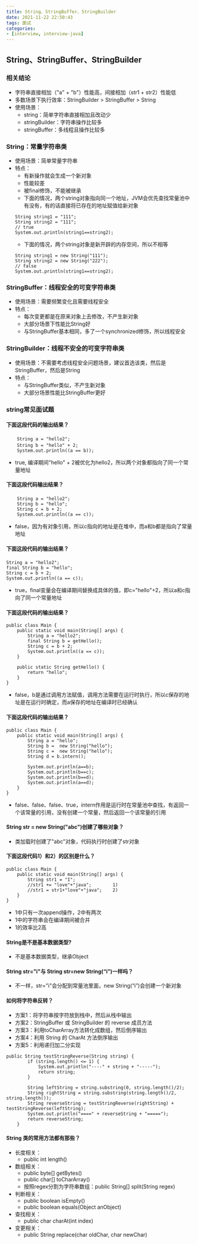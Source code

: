 ```yaml
---
title: String、StringBuffer、StringBuilder
date: 2021-11-22 22:50:43
tags: 面试
categories:
- [interview, interview-java]
---
```


## String、StringBuffer、StringBuilder
### 相关结论
* 字符串直接相加（"a" + "b"）性能高，间接相加（str1 + str2）性能低
* 多数场景下执行效率：StringBuilder > StringBuffer > String
* 使用场景：
    * string：简单字符串直接相加且改动少
    * stringBuilder：字符串操作比较多
    * stringBuffer：多线程且操作比较多

### String：常量字符串类
* 使用场景：简单常量字符串
* 特点：
    * 有新操作就会生成一个新对象
    * 性能较差
    * 被final修饰，不能被继承
    * 下面的情况，两个string对象指向同一个地址，JVM会优先查找常量池中有没有，有的话直接将已存在的地址赋值给新对象
    ```
    String string1 = "111";
    String string2 = "111";
    // true
    System.out.println(string1==string2);
    ```
    * 下面的情况，两个string对象是新开辟的内存空间，所以不相等
    ```
    String string1 = new String("111");
    String string2 = new String("222");
    // false
    System.out.println(string1==string2);
    ```

### StringBuffer：线程安全的可变字符串类
* 使用场景：需要频繁变化且需要线程安全
* 特点：
    * 每次变更都是在原来对象上去修改，不产生新对象
    * 大部分场景下性能比String好
    * 与StringBuffer基本相同，多了一个synchronized修饰，所以线程安全

### StringBuilder：线程不安全的可变字符串类
* 使用场景：不需要考虑线程安全问题场景，建议首选该类，然后是StringBuffer，然后是String
* 特点：
    * 与StringBuffer类似，不产生新对象
    * 大部分场景性能比StringBuffer更好

### string常见面试题
#### 下面这段代码的输出结果？
```
    String a = "hello2"; 　　
    String b = "hello" + 2; 　　
    System.out.println((a == b));
```
* true, 编译期间"hello" + 2被优化为hello2，所以两个对象都指向了同一个常量地址

#### 下面这段代码输出结果？
```
    String a = "hello2"; 　  
    String b = "hello";       
    String c = b + 2;       
    System.out.println((a == c));
```
* false，因为有对象引用，所以c指向的地址是在堆中，而a和b都是指向了常量地址

#### 下面这段代码的输出结果？
```
String a = "hello2";   　
final String b = "hello";       
String c = b + 2;      
System.out.println((a == c));
```
* true，final变量会在编译期间替换成具体的值，即c="hello"+2，所以a和c指向了同一个常量地址

#### 下面这段代码的输出结果？
```
public class Main {
    public static void main(String[] args) {
        String a = "hello2";
        final String b = getHello();
        String c = b + 2;
        System.out.println((a == c));
    }

    public static String getHello() {
        return "hello";
    }
}
```
* false，b是通过调用方法赋值，调用方法需要在运行时执行，所以c保存的地址是在运行时确定，而a保存的地址在编译时已经确认

#### 下面这段代码的输出结果？
```
public class Main {
    public static void main(String[] args) {
        String a = "hello";
        String b =  new String("hello");
        String c =  new String("hello");
        String d = b.intern();

        System.out.println(a==b);
        System.out.println(b==c);
        System.out.println(b==d);
        System.out.println(a==d);
    }
}
```
* false、false、false、true，intern作用是运行时在常量池中查找，有返回一个该常量的引用，没有创建一个常量，然后返回一个该常量的引用

#### String str = new String("abc")创建了哪些对象？
* 类加载时创建了"abc"对象，代码执行时创建了str对象

#### 下面这段代码1）和2）的区别是什么？
```
public class Main {
    public static void main(String[] args) {
        String str1 = "I";
        //str1 += "love"+"java";        1)
        //str1 = str1+"love"+"java";    2)      
    }
}
```
* 1中只有一次append操作，2中有两次
* 1中的字符串会在编译期间被合并
* 1的效率比2高

#### String是不是基本数据类型?
* 不是基本数据类型，继承Object


#### String str="i"与 String str=new String(“i”)一样吗？
* 不一样，str="i"会分配到常量池里面，new String(“i”)会创建一个新对象

#### 如何将字符串反转？
* 方案1：将字符串按字符放到栈中，然后从栈中输出
* 方案2：StringBuffer 或 StringBuilder 的 reverse 成员方法
* 方案3：利用toCharArray方法转化成数组，然后倒序输出
* 方案4：利用 String 的 CharAt 方法倒序输出
* 方案5：利用递归加二分实现
```
public String testStringReverse(String string) {
        if (string.length() <= 1) {
            System.out.println("----" + string + "-----");
            return string;
        }

        String leftString = string.substring(0, string.length()/2);
        String rightString = string.substring(string.length()/2, string.length());
        String reverseString = testStringReverse(rightString) + testStringReverse(leftString);
        System.out.println("====" + reverseString + "=====");
        return reverseString;
    }
```

#### String 类的常用方法都有那些？
* 长度相关：
  * public int length()
* 数组相关：
  * public byte[] getBytes()
  * public char[] toCharArray()
  * 按照regex分割为字符串数组：public String[] split(String regex)
* 判断相关：
  * public boolean isEmpty()
  * public boolean equals(Object anObject)
* 查找相关：
  * public char charAt(int index)
* 变更相关：
  * public String replace(char oldChar, char newChar)
